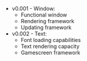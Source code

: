 - v0.001 - Window:
    - Functional window
    - Rendering framework
    - Updating framework
- v0.002 - Text:
    - Font loading capabilities
    - Text rendering capacity
    - Gamescreen framework